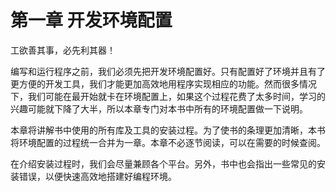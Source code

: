 # 第一章 开发环境配置

工欲善其事，必先利其器！

编写和运行程序之前，我们必须先把开发环境配置好。只有配置好了环境并且有了更方便的开发工具，我们才能更加高效地用程序实现相应的功能。然而很多情况下，我们可能在最开始就卡在环境配置上，如果这个过程花费了太多时间，学习的兴趣可能就下降了大半，所以本章专门对本书中所有的环境配置做一下说明。

本章将讲解书中使用的所有库及工具的安装过程。为了使书的条理更加清晰，本书将环境配置的过程统一合并为一章。本章不必逐节阅读，可以在需要的时候查阅。

在介绍安装过程时，我们会尽量兼顾各个平台。另外，书中也会指出一些常见的安装错误，以便快速高效地搭建好编程环境。